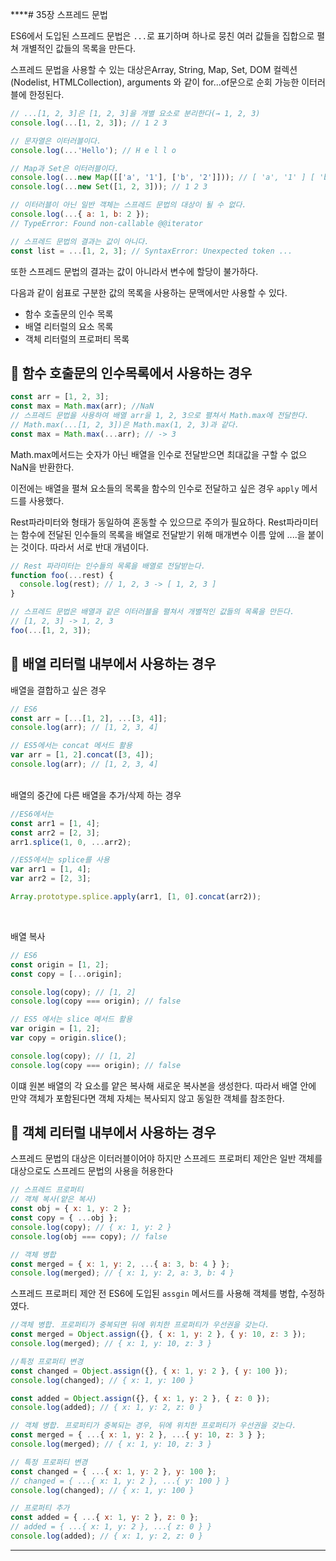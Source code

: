 \*\*\*\*# 35장 스프레드 문법

ES6에서 도입된 스프레드 문법은 `...`로 표기하며 하나로 뭉친 여러 값들을 집합으로 펼쳐 개별적인 값들의 목록을 만든다.

스프레드 문법을 사용할 수 있는 대상은Array, String, Map, Set, DOM 컬렉션(Nodelist, HTMLCollection), arguments 와 같이 for...of문으로 순회 가능한 이터러블에 한정된다.

```javascript
// ...[1, 2, 3]은 [1, 2, 3]을 개별 요소로 분리한다(→ 1, 2, 3)
console.log(...[1, 2, 3]); // 1 2 3

// 문자열은 이터러블이다.
console.log(...'Hello'); // H e l l o

// Map과 Set은 이터러블이다.
console.log(...new Map([['a', '1'], ['b', '2']])); // [ 'a', '1' ] [ 'b', '2' ]
console.log(...new Set([1, 2, 3])); // 1 2 3

// 이터러블이 아닌 일반 객체는 스프레드 문법의 대상이 될 수 없다.
console.log(...{ a: 1, b: 2 });
// TypeError: Found non-callable @@iterator

// 스프레드 문법의 결과는 값이 아니다.
const list = ...[1, 2, 3]; // SyntaxError: Unexpected token ...

```

또한 스프레드 문법의 결과는 값이 아니라서 변수에 할당이 불가하다.

다음과 같이 쉼표로 구분한 값의 목록을 사용하는 문맥에서만 사용할 수 있다.

- 함수 호출문의 인수 목록
- 배열 리터럴의 요소 목록
- 객체 리터럴의 프로퍼티 목록

## 📖 함수 호출문의 인수목록에서 사용하는 경우

```javascript
const arr = [1, 2, 3];
const max = Math.max(arr); //NaN
// 스프레드 문법을 사용하여 배열 arr을 1, 2, 3으로 펼쳐서 Math.max에 전달한다.
// Math.max(...[1, 2, 3])은 Math.max(1, 2, 3)과 같다.
const max = Math.max(...arr); // -> 3
```

Math.max메서드는 숫자가 아닌 배열을 인수로 전달받으면 최대값을 구할 수 없으 NaN을 반환한다.

이전에는 배열을 펼쳐 요소들의 목록을 함수의 인수로 전달하고 싶은 경우 `apply` 메서드를 사용했다.

Rest파라미터와 형태가 동일하여 혼동할 수 있으므로 주의가 필요하다.
Rest파라미터는 함수에 전달된 인수들의 목록을 배열로 전달받기 위해 매개변수 이름 앞에 ....을 붙이는 것이다. 따라서 서로 반대 개념이다.

```javascript
// Rest 파라미터는 인수들의 목록을 배열로 전달받는다.
function foo(...rest) {
  console.log(rest); // 1, 2, 3 -> [ 1, 2, 3 ]
}

// 스프레드 문법은 배열과 같은 이터러블을 펼쳐서 개별적인 값들의 목록을 만든다.
// [1, 2, 3] -> 1, 2, 3
foo(...[1, 2, 3]);
```

## 📖 배열 리터럴 내부에서 사용하는 경우

배열을 결합하고 싶은 경우

```javascript
// ES6
const arr = [...[1, 2], ...[3, 4]];
console.log(arr); // [1, 2, 3, 4]

// ES5에서는 concat 메서드 활용
var arr = [1, 2].concat([3, 4]);
console.log(arr); // [1, 2, 3, 4]
```

<br>
배열의 중간에 다른 배열을 추가/삭제 하는 경우

```javascript
//ES6에서는
const arr1 = [1, 4];
const arr2 = [2, 3];
arr1.splice(1, 0, ...arr2);

//ES5에서는 splice를 사용
var arr1 = [1, 4];
var arr2 = [2, 3];

Array.prototype.splice.apply(arr1, [1, 0].concat(arr2));
```

<br>

배열 복사

```javascript
// ES6
const origin = [1, 2];
const copy = [...origin];

console.log(copy); // [1, 2]
console.log(copy === origin); // false

// ES5 에서는 slice 메서드 활용
var origin = [1, 2];
var copy = origin.slice();

console.log(copy); // [1, 2]
console.log(copy === origin); // false
```

이떄 원본 배열의 각 요소를 얕은 복사해 새로운 복사본을 생성한다. 따라서 배열 안에 만약 객체가 포함된다면 객체 자체는 복사되지 않고 동일한 객체를 참조한다.

## 📖 객체 리터럴 내부에서 사용하는 경우

스프레드 문법의 대상은 이터러블이어야 하지만 스프레드 프로퍼티 제안은 일반 객체를 대상으로도 스프레드 문법의 사용을 허용한다

```javascript
// 스프레드 프로퍼티
// 객체 복사(얕은 복사)
const obj = { x: 1, y: 2 };
const copy = { ...obj };
console.log(copy); // { x: 1, y: 2 }
console.log(obj === copy); // false

// 객체 병합
const merged = { x: 1, y: 2, ...{ a: 3, b: 4 } };
console.log(merged); // { x: 1, y: 2, a: 3, b: 4 }
```

스프레드 프로퍼티 제안 전 ES6에 도입된 `assgin` 메서드를 사용해 객체를 병합, 수정하였다.

```javascript
//객체 병합. 프로퍼티가 중복되면 뒤에 위치한 프로퍼티가 우선권을 갖는다.
const merged = Object.assign({}, { x: 1, y: 2 }, { y: 10, z: 3 });
console.log(merged); // { x: 1, y: 10, z: 3 }

//특정 프로퍼티 변경
const changed = Object.assign({}, { x: 1, y: 2 }, { y: 100 });
console.log(changed); // { x: 1, y: 100 }

const added = Object.assign({}, { x: 1, y: 2 }, { z: 0 });
console.log(added); // { x: 1, y: 2, z: 0 }
```

```javascript
// 객체 병합. 프로퍼티가 중복되는 경우, 뒤에 위치한 프로퍼티가 우선권을 갖는다.
const merged = { ...{ x: 1, y: 2 }, ...{ y: 10, z: 3 } };
console.log(merged); // { x: 1, y: 10, z: 3 }

// 특정 프로퍼티 변경
const changed = { ...{ x: 1, y: 2 }, y: 100 };
// changed = { ...{ x: 1, y: 2 }, ...{ y: 100 } }
console.log(changed); // { x: 1, y: 100 }

// 프로퍼티 추가
const added = { ...{ x: 1, y: 2 }, z: 0 };
// added = { ...{ x: 1, y: 2 }, ...{ z: 0 } }
console.log(added); // { x: 1, y: 2, z: 0 }
```

---
